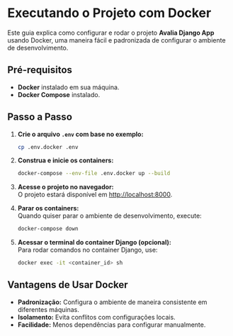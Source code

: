 # Executando o Projeto com Docker

Este guia explica como configurar e rodar o projeto **Avalia Django App** usando Docker, uma maneira fácil e padronizada de configurar o ambiente de desenvolvimento.

## Pré-requisitos

- **Docker** instalado em sua máquina.
- **Docker Compose** instalado.

## Passo a Passo

1. **Crie o arquivo `.env` com base no exemplo:**
   ```bash
   cp .env.docker .env
   ```

2. **Construa e inicie os containers:**
   ```bash   
   docker-compose --env-file .env.docker up --build
   ```

3. **Acesse o projeto no navegador:**  
   O projeto estará disponível em [http://localhost:8000](http://localhost:8000).

4. **Parar os containers:**  
   Quando quiser parar o ambiente de desenvolvimento, execute:
   ```bash
   docker-compose down
   ```

5. **Acessar o terminal do container Django (opcional):**  
   Para rodar comandos no container Django, use:
   ```bash
   docker exec -it <container_id> sh
   ```

## Vantagens de Usar Docker

- **Padronização:** Configura o ambiente de maneira consistente em diferentes máquinas.
- **Isolamento:** Evita conflitos com configurações locais.
- **Facilidade:** Menos dependências para configurar manualmente.
